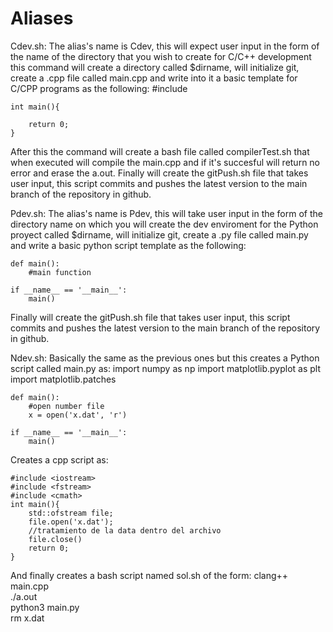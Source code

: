 # Aliases
Cdev.sh: The alias's name is Cdev, this will expect user input in the form of the name of the directory that you wish to create for C/C++ development
this command will create a directory called $dirname, will initialize git, create a .cpp file called main.cpp and write into it a basic template for 
C/CPP programs as the following:
	#include <iostream>
	
	int main(){
		
		return 0;
	}
After this the command will create a bash file called compilerTest.sh that when executed will compile the main.cpp and if it's succesful will return no error and 
erase the a.out.
Finally will create the gitPush.sh file that takes user input, this script commits and pushes the latest version to the main branch of the repository in github.


Pdev.sh: The alias's name is Pdev, this will take user input in the form of the directory name on which you will create the dev enviroment for the Python proyect
called $dirname, will initialize git, create a .py file called main.py and write a basic python script template as the following:
	
	def main():
		#main function

	if __name__ == '__main__':
		main()
Finally will create the gitPush.sh file that takes user input, this script commits and pushes the latest version to the main branch of the repository in github.

Ndev.sh: Basically the same as the previous ones but this creates a Python script called main.py as:
	import numpy as np
	import matplotlib.pyplot as plt
	import matplotlib.patches
 
	def main():
		#open number file
		x = open('x.dat', 'r')

	if __name__ == '__main__':
		main()
Creates a cpp script as:

	#include <iostream>                                                              
	#include <fstream>                                                                                                                                                                                                                                                             
	#include <cmath>                                                                                                                                                                                                                                                               
	int main(){                                                                                                                                                                                                                                                                    
		std::ofstream file;                                                                                                                                                                                                                                                    
		file.open('x.dat');                                                                                                                                                                                                                                                    
		//tratamiento de la data dentro del archivo                                                                                                                                                                                                                            
		file.close()                                                                                                                                                                                                                                                           
		return 0;                                                                                                                                                                                                                                                              
	}  
And finally creates a bash script named sol.sh of the form:
	clang++ main.cpp                                                                                                                                                                                                                                                               
	./a.out                                                                                                                                                                                                                                                                        
	python3 main.py                                                                                                                                                                                                                                                                
	rm x.dat  
